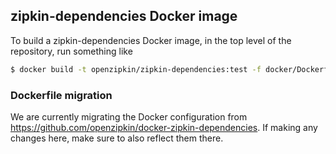 ## zipkin-dependencies Docker image

To build a zipkin-dependencies Docker image, in the top level of the repository, run something
like

```bash
$ docker build -t openzipkin/zipkin-dependencies:test -f docker/Dockerfile .
```

### Dockerfile migration

We are currently migrating the Docker configuration from https://github.com/openzipkin/docker-zipkin-dependencies.
If making any changes here, make sure to also reflect them there.
